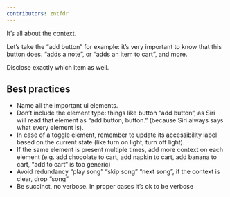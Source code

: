 ```yaml
---
contributors: zntfdr
---
```


It’s all about the context.

Let’s take the “add button” for example: it’s very important to know that this button does. “adds a note”, or “adds an item to cart”, and more. 

Disclose exactly which item as well.

## Best practices

- Name all the important ui elements.
- Don’t include the element type: things like button “add button“, as Siri will read that element as “add button, button.” (because Siri always says what every element is).
- In case of a toggle element, remember to update its accessibility label based on the current state (like turn on light, turn off light).
- If the same element is present multiple times, add more context on each element (e.g. add chocolate to cart, add napkin to cart, add banana to cart, “add to cart“ is too generic)
- Avoid redundancy “play song” “skip song” “next song”, if the context is clear, drop “song”
- Be succinct, no verbose. In proper cases it’s ok to be verbose
